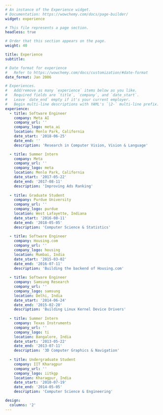 ```yaml
---
# An instance of the Experience widget.
# Documentation: https://wowchemy.com/docs/page-builder/
widget: experience

# This file represents a page section.
headless: true

# Order that this section appears on the page.
weight: 40

title: Experience
subtitle:

# Date format for experience
#   Refer to https://wowchemy.com/docs/customization/#date-format
date_format: Jan 2006

# Experiences.
#   Add/remove as many `experience` items below as you like.
#   Required fields are `title`, `company`, and `date_start`.
#   Leave `date_end` empty if it's your current employer.
#   Begin multi-line descriptions with YAML's `|2-` multi-line prefix.
experience:  
  - title: Software Engineer
    company: Meta AI
    company_url: ''
    company_logo: meta_ai
    location: Menlo Park, California
    date_start: '2018-06-25'
    date_end: ''
    description: 'Research in Computer Vision, Vision & Language'

  - title: Summer Intern
    company: Meta
    company_url: ''
    company_logo: meta
    location: Menlo Park, California
    date_start: '2017-05-22'
    date_end: '2017-08-11'
    description: 'Improving Ads Ranking'
    
  - title: Graduate Student
    company: Purdue University
    company_url: ''
    company_logo: purdue
    location: West Lafayette, Indiana
    date_start: '2016-08-11'
    date_end: '2018-05-05'
    description: 'Computer Science & Statistics'
    
  - title: Software Engineer
    company: Housing.com
    company_url: ''
    company_logo: housing
    location: Mumbai, India
    date_start: '2015-03-02'
    date_end: '2016-07-11'
    description: 'Building the backend of Housing.com'
    
  - title: Software Engineer
    company: Samsung Research
    company_url: ''
    company_logo: samsung
    location: Delhi, India
    date_start: '2014-06-24'
    date_end: '2015-02-28'
    description: 'Building Linux Kernel Device Drivers'
    
  - title: Summer Intern
    company: Texas Instruments
    company_url: ''
    company_logo: ti
    location: Bangalore, India
    date_start: '2013-05-22'
    date_end: '2013-07-11'
    description: '3D Computer Graphics & Navigation'
    
  - title: Undergraduate Student
    company: IIT Kharagpur
    company_url: ''
    company_logo: iitkgp
    location: Kharagpur, India
    date_start: '2010-07-19'
    date_end: '2014-05-05'
    description: 'Computer Science & Engineering'

design:
  columns: '2'
---
```


